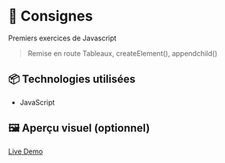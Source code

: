 # 🚀 Consignes

Premiers exercices de Javascript 
> Remise en route Tableaux, createElement(), appendchild()

## 📦 Technologies utilisées

- JavaScript


## 🖼️ Aperçu visuel (optionnel)

[Live Demo](https://ocrzia.github.io/JS8-Notes-ecole/)